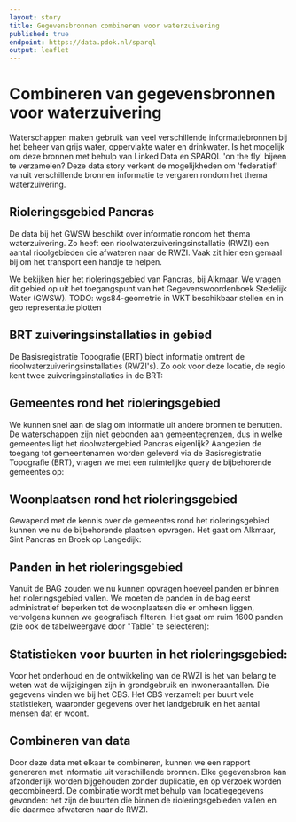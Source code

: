 ```yaml
---
layout: story
title: Gegevensbronnen combineren voor waterzuivering
published: true
endpoint: https://data.pdok.nl/sparql
output: leaflet
---
```


# Combineren van gegevensbronnen voor waterzuivering

Waterschappen maken gebruik van veel verschillende informatiebronnen bij het beheer van grijs water, oppervlakte water en drinkwater. Is het mogelijk om deze bronnen met behulp van Linked Data en SPARQL 'on the fly' bijeen te verzamelen? Deze data story verkent de mogelijkheden om 'federatief' vanuit verschillende bronnen informatie te vergaren rondom het thema waterzuivering.

## Rioleringsgebied Pancras 
De data bij het GWSW beschikt over informatie rondom het thema waterzuivering. Zo heeft een rioolwaterzuiveringsinstallatie (RWZI) een aantal rioolgebieden die afwateren naar de RWZI. Vaak zit hier een gemaal bij om het transport een handje te helpen. 

We bekijken hier het rioleringsgebied van Pancras, bij Alkmaar. We vragen dit gebied op uit het toegangspunt van het Gegevenswoordenboek Stedelijk Water (GWSW).
TODO: wgs84-geometrie in WKT beschikbaar stellen en in geo representatie plotten

<div data-query
     data-query-endpoint="http://sparql.gwsw.nl/repositories/TestVali"
     data-query-sparql="rioleringsgebied-pancras.rq">
</div>

## BRT zuiveringsinstallaties in gebied
De Basisregistratie Topografie (BRT) biedt informatie omtrent de rioolwaterzuiveringsinstallaties (RWZI's). Zo ook voor deze locatie, de regio kent twee zuiveringsinstallaties in de BRT:

<div data-query
     data-query-endpoint="https://data.pdok.nl/sparql"
     data-query-sparql="zuiveringsinstallaties-in-gebied.rq">
</div>

## Gemeentes rond het rioleringsgebied
We kunnen snel aan de slag om informatie uit andere bronnen te benutten. De waterschappen zijn niet gebonden aan gemeentegrenzen, dus in welke gemeentes ligt het rioolwatergebied Pancras eigenlijk? Aangezien de toegang tot gemeentenamen worden geleverd via de Basisregistratie Topografie (BRT), vragen we met een ruimtelijke query de bijbehorende gemeentes op:

<div data-query
     data-query-endpoint="https://data.pdok.nl/sparql"
     data-query-sparql="gemeentes-rg-pancras.rq">
</div>

## Woonplaatsen rond het rioleringsgebied
Gewapend met de kennis over de gemeentes rond het rioleringsgebied kunnen we nu de bijbehorende plaatsen opvragen. Het gaat om Alkmaar, Sint Pancras en Broek op Langedijk:

<div data-query
     data-query-endpoint="https://data.pdok.nl/sparql"
     data-query-sparql="woonplaatsen-in-rioleringsgebied.rq">
</div>

## Panden in het rioleringsgebied
Vanuit de BAG zouden we nu kunnen opvragen hoeveel panden er binnen het rioleringsgebied vallen. We moeten de panden in de bag eerst administratief beperken tot de woonplaatsen die er omheen liggen, vervolgens kunnen we geografisch filteren. Het gaat om ruim 1600 panden (zie ook de tabelweergave door "Table" te selecteren):

<div data-query
     data-query-endpoint="https://data.pdok.nl/sparql"
     data-query-sparql="panden-in-rioleringsgebied.rq">
</div>


## Statistieken voor buurten in het rioleringsgebied: 
Voor het onderhoud en de ontwikkeling van de RWZI is het van belang te weten wat de wijzigingen zijn in grondgebruik en inwoneraantallen. Die gegevens vinden we bij het CBS. Het CBS verzamelt per buurt vele statistieken, waaronder gegevens over het landgebruik en het aantal mensen dat er woont.

<div data-query
     data-query-endpoint="https://betalinkeddata.cbs.nl/sparql"
     data-query-sparql="buurten-in-rioleringsgebied.rq">
</div>


## Combineren van data
Door deze data met elkaar te combineren, kunnen we een rapport genereren met informatie uit verschillende bronnen. Elke gegevensbron kan afzonderlijk worden bijgehouden zonder duplicatie, en op verzoek worden gecombineerd. De combinatie wordt met behulp van locatiegegevens gevonden: het zijn de buurten die binnen de rioleringsgebieden vallen en die daarmee afwateren naar de RWZI.

